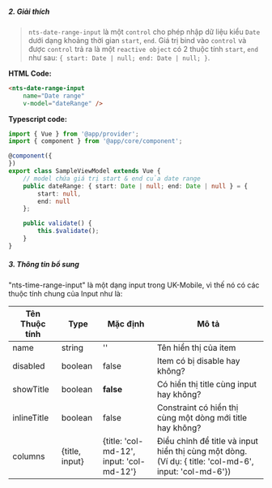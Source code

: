 ##### 2. Giải thích
> `nts-date-range-input` là một `control` cho phép nhập dữ liệu kiểu `Date` dưới dạng khoảng thời gian `start`, `end`. Giá trị bind vào `control` và được `control` trả ra là một `reactive object` có 2 thuộc tính `start`, `end` như sau: `{ start: Date | null; end: Date | null; }`.

**HTML Code:**
```html
<nts-date-range-input 
    name="Date range" 
    v-model="dateRange" />
```

**Typescript code:**
```typescript
import { Vue } from '@app/provider';
import { component } from '@app/core/component';

@component({
})
export class SampleViewModel extends Vue {
    // model chứa giá trị start & end của date range
    public dateRange: { start: Date | null; end: Date | null } = {
        start: null,
        end: null
    };

    public validate() {
        this.$validate();
    }
}
```
##### 3. Thông tin bổ sung

"nts-time-range-input" là một dạng input trong UK-Mobile, vì thế nó có các thuộc tính chung của Input như là: 

| Tên Thuộc tính| Type | Mặc định | Mô tả |
| --------------|------| -------- | ------|
| name | string | '' | Tên hiển thị của item |
| disabled | boolean | false | Item có bị disable hay không? |
| showTitle | boolean | **false** | Có hiển thị title cùng input hay không? |
| inlineTitle | boolean | false | Constraint có hiển thị cùng một dòng mới title hay không? |
| columns | {title, input} | {title: 'col-md-12', input: 'col-md-12'} | Điều chỉnh để title và input hiển thị cùng một dòng. (Ví dụ: { title: 'col-md-6', input: 'col-md-6'})|
  